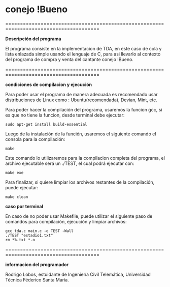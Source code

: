 # conejo !Bueno

======================================================================================

**Descripción del programa**

El programa consiste en la implementacion de TDA, en este caso de cola y lista enlazada simple usando el lenguaje de C, para asi llevarlo al contexto del
programa de compra y venta del cantante conejo !Bueno.

======================================================================================

**condiciones de compilacion y ejecución**

Para poder usar el programa de manera adecuada es recomendado usar distribuciones de Linux como : Ubuntu(recomendada), Devian, Mint, etc.  

Para poder hacer la compilación del programa, usaremos la funcion gcc, si es que no tiene la funcion, desde terminal debe ejecutar:

    sudo apt-get install build-essential

Luego de la instalación de la función, usaremos el siguiente comando el consola para la compilación:

    make

Este comando lo utilizaremos para la compilacion completa del programa, el archivo ejecutable será un ./TEST, el cual podrá ejecutar con:

    make exe

Para finalizar, si quiere limpiar los archivos restantes de la compilación, puede ejecutar:
    
    make clean

**caso por terminal**

En caso de no poder usar Makefile, puede utilizar el siguiente paso de comandos para compilación, ejecución y limpiar archivos:

    gcc tda.c main.c -o TEST -Wall
    ./TEST "estadio1.txt"
    rm *%.txt *.o

======================================================================================

**informacion del programador**

Rodrigo Lobos, estuidante de Ingeniería Civil Telemática, Universidad Técnica Féderico Santa María.

